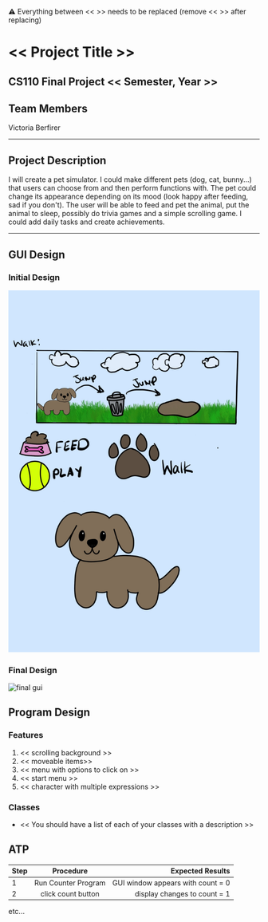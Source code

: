 
:warning: Everything between << >> needs to be replaced (remove << >> after replacing)

# << Project Title >>
## CS110 Final Project  << Semester, Year >>

## Team Members

Victoria Berfirer

***

## Project Description

I will create a pet simulator. I could make different pets (dog, cat, bunny...) that users can choose from and then perform functions with. The pet could change its appearance depending on its mood (look happy after feeding, sad if you don't). The user will be able to feed and pet the animal, put the animal to sleep, possibly do trivia games and a simple scrolling game. I could add daily tasks and create achievements. 
***    

## GUI Design

### Initial Design

![initial gui](assets/gui.jpg)

### Final Design

![final gui](assets/finalgui.jpg)

## Program Design

### Features

1. << scrolling background >>
2. << moveable items>>
3. << menu with options to click on >>
4. << start menu >>
5. << character with multiple expressions >>

### Classes

- << You should have a list of each of your classes with a description >>

## ATP

| Step                 |Procedure             |Expected Results                   |
|----------------------|:--------------------:|----------------------------------:|
|  1                   | Run Counter Program  |GUI window appears with count = 0  |
|  2                   | click count button   | display changes to count = 1      |
etc...
